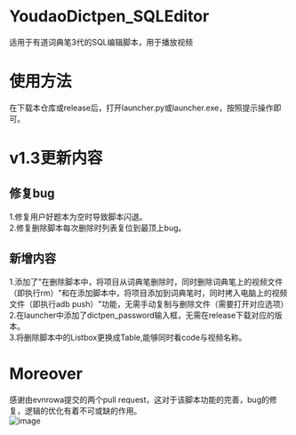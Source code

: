 # YoudaoDictpen_SQLEditor
适用于有道词典笔3代的SQL编辑脚本，用于播放视频

# 使用方法
在下载本仓库或release后，打开launcher.py或launcher.exe，按照提示操作即可。<br>
# v1.3更新内容
## 修复bug
1.修复用户好题本为空时导致脚本闪退。<br>
2.修复删除脚本每次删除时列表复位到最顶上bug。
## 新增内容
1.添加了"在删除脚本中，将项目从词典笔删除时，同时删除词典笔上的视频文件（即执行rm）"和在添加脚本中，将项目添加到词典笔时，同时拷入电脑上的视频文件（即执行adb push）"功能，无需手动复制与删除文件（需要打开对应选项）<br>
2.在launcher中添加了dictpen_password输入框，无需在release下载对应的版本。<br>
3.将删除脚本中的Listbox更换成Table,能够同时看code与视频名称。

# Moreover
感谢由evnrowa提交的两个pull request，这对于该脚本功能的完善，bug的修复，逻辑的优化有着不可或缺的作用。<br>
![image](https://github.com/WINFMEMZ2020/YoudaoDictpen_SQLEditor/assets/64178216/122e77b8-a302-4453-9332-a7597c7190a3)
